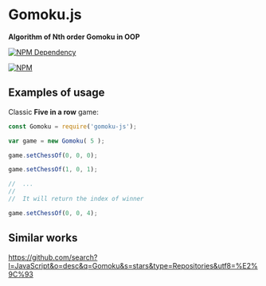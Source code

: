 # Gomoku.js

**Algorithm of Nth order Gomoku in OOP**

[![NPM Dependency](https://david-dm.org/TechQuery/Gomoku.js.svg)](https://david-dm.org/TechQuery/Gomoku.js)

[![NPM](https://nodei.co/npm/gomoku-js.png?downloads=true&downloadRank=true&stars=true)](https://nodei.co/npm/gomoku-js/)



## Examples of usage

Classic **Five in a row** game:

```JavaScript
const Gomoku = require('gomoku-js');

var game = new Gomoku( 5 );

game.setChessOf(0, 0, 0);

game.setChessOf(1, 0, 1);

//  ...
//
//  It will return the index of winner

game.setChessOf(0, 0, 4);
```


## Similar works

https://github.com/search?l=JavaScript&o=desc&q=Gomoku&s=stars&type=Repositories&utf8=%E2%9C%93
